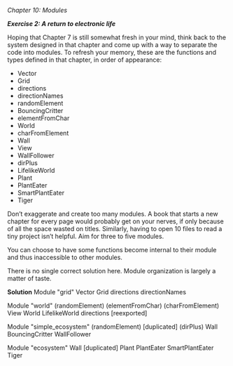 *Chapter 10: Modules*

***Exercise 2: A return to electronic life***

Hoping that Chapter 7 is still somewhat fresh in your mind, think back to the 
system designed in that chapter and come up with a way to separate the code into
modules. To refresh your memory, these are the functions and types defined in
that chapter, in order of appearance:

- Vector
- Grid
- directions
- directionNames
- randomElement
- BouncingCritter
- elementFromChar
- World
- charFromElement
- Wall
- View
- WallFollower
- dirPlus
- LifelikeWorld
- Plant
- PlantEater
- SmartPlantEater
- Tiger

Don’t exaggerate and create too many modules. A book that starts a new chapter
for every page would probably get on your nerves, if only because of all the
space wasted on titles. Similarly, having to open 10 files to read a tiny
project isn’t helpful. Aim for three to five modules.

You can choose to have some functions become internal to their module and thus
inaccessible to other modules.

There is no single correct solution here. Module organization is largely a
matter of taste.

**Solution**
Module "grid"
  Vector
  Grid
  directions
  directionNames

Module "world"
  (randomElement)
  (elementFromChar)
  (charFromElement)
  View
  World
  LifelikeWorld
  directions [reexported]

Module "simple_ecosystem"
  (randomElement) [duplicated]
  (dirPlus)
  Wall
  BouncingCritter
  WallFollower

Module "ecosystem"
  Wall [duplicated]
  Plant
  PlantEater
  SmartPlantEater
  Tiger